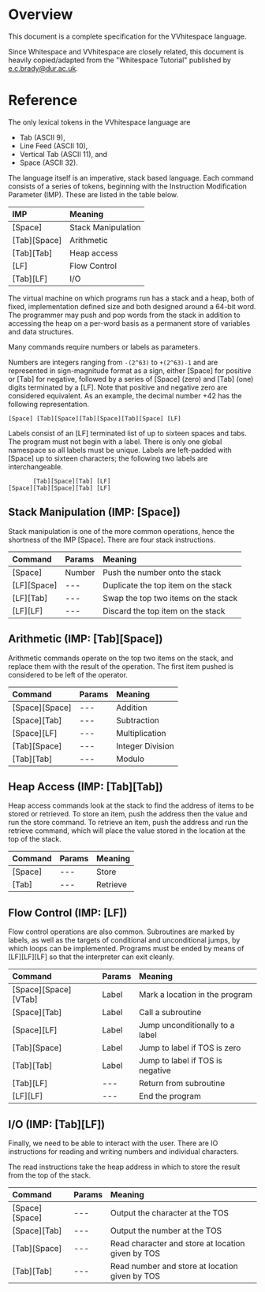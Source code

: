 # Overview #

This document is a complete specification for the VVhitespace language.

Since Whitespace and VVhitespace are closely related, this document is heavily
copied/adapted from the "Whitespace Tutorial" published by e.c.brady@dur.ac.uk.

# Reference #

The only lexical tokens in the VVhitespace language are

  * Tab          (ASCII 9),
  * Line Feed    (ASCII 10),
  * Vertical Tab (ASCII 11), and
  * Space        (ASCII 32).

The language itself is an imperative, stack based language. Each command
consists of a series of tokens, beginning with the Instruction Modification
Parameter (IMP). These are listed in the table below.

| IMP          | Meaning            |
| :----------- | :----------------- |
| [Space]      | Stack Manipulation |
| [Tab][Space] | Arithmetic         |
| [Tab][Tab]   | Heap access        |
| [LF]         | Flow Control       |
| [Tab][LF]    | I/O                |

The virtual machine on which programs run has a stack and a heap, both of
fixed, implementation defined size and both designed around a 64-bit word.  The
programmer may push and pop words from the stack in addition to accessing the
heap on a per-word basis as a permanent store of variables and data structures.

Many commands require numbers or labels as parameters.

Numbers are integers ranging from `-(2^63)` to `+(2^63)-1` and are represented
in sign-magnitude format as a sign, either [Space] for positive or [Tab] for
negative, followed by a series of [Space] (zero) and [Tab] (one) digits
terminated by a [LF]. Note that positive and negative zero are considered
equivalent. As an example, the decimal number +42 has the following
representation.

    [Space] [Tab][Space][Tab][Space][Tab][Space] [LF]

Labels consist of an [LF] terminated list of up to sixteen spaces and tabs. The
program must not begin with a label. There is only one global namespace so all
labels must be unique. Labels are left-padded with [Space] up to sixteen
characters; the following two labels are interchangeable.

           [Tab][Space][Tab] [LF]
    [Space][Tab][Space][Tab] [LF]

## Stack Manipulation (IMP: [Space]) ##

Stack manipulation is one of the more common operations, hence the shortness of
the IMP [Space]. There are four stack instructions.

| Command     | Params | Meaning                             |
| :---------- | :----- | :---------------------------------- |
| [Space]     | Number | Push the number onto the stack      |
| [LF][Space] | ---    | Duplicate the top item on the stack |
| [LF][Tab]   | ---    | Swap the top two items on the stack |
| [LF][LF]    | ---    | Discard the top item on the stack   |

## Arithmetic (IMP: [Tab][Space]) ##

Arithmetic commands operate on the top two items on the stack, and replace them
with the result of the operation. The first item pushed is considered to be
left of the operator.

| Command        | Params | Meaning          |
| :------------- | :----- | :--------------- |
| [Space][Space] | ---    | Addition         |
| [Space][Tab]   | ---    | Subtraction      |
| [Space][LF]    | ---    | Multiplication   |
| [Tab][Space]   | ---    | Integer Division |
| [Tab][Tab]     | ---    | Modulo           |

## Heap Access (IMP: [Tab][Tab]) ##

Heap access commands look at the stack to find the address of items to be
stored or retrieved. To store an item, push the address then the value and run
the store command. To retrieve an item, push the address and run the retrieve
command, which will place the value stored in the location at the top of the
stack.

| Command | Params | Meaning  |
| :------ | :----- | :------- |
| [Space] | ---    | Store    |
| [Tab]   | ---    | Retrieve |

## Flow Control (IMP: [LF]) ##

Flow control operations are also common. Subroutines are marked by labels, as
well as the targets of conditional and unconditional jumps, by which loops can
be implemented. Programs must be ended by means of [LF][LF][LF] so that the
interpreter can exit cleanly.

| Command              | Params | Meaning                          |
| :------------------- | :----- | :------------------------------- |
| [Space][Space][VTab] | Label  | Mark a location in the program   |
| [Space][Tab]         | Label  | Call a subroutine                |
| [Space][LF]          | Label  | Jump unconditionally to a label  |
| [Tab][Space]         | Label  | Jump to label if TOS is zero     |
| [Tab][Tab]           | Label  | Jump to label if TOS is negative |
| [Tab][LF]            | ---    | Return from subroutine           |
| [LF][LF]             | ---    | End the program                  |

## I/O (IMP: [Tab][LF]) ##

Finally, we need to be able to interact with the user. There are IO
instructions for reading and writing numbers and individual characters.

The read instructions take the heap address in which to store the result from
the top of the stack.

| Command        | Params | Meaning                                           |
| :------------- | :----- | :------------------------------------------------ |
| [Space][Space] | ---    | Output the character at the TOS                   |
| [Space][Tab]   | ---    | Output the number at the TOS                      |
| [Tab][Space]   | ---    | Read character and store at location given by TOS |
| [Tab][Tab]     | ---    | Read number and store at location given by TOS    |
